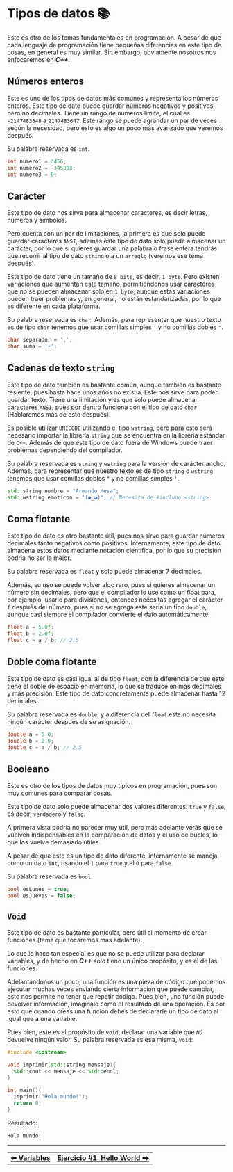 # Tipos de datos 📚

Este es otro de los temas fundamentales en programación. A pesar de que cada lenguaje de programación tiene pequeñas diferencias en este tipo de cosas, en general es muy similar. Sin embargo, obviamente nosotros nos enfocaremos en ***C++***.



## Números enteros

Este es uno de los tipos de datos más comunes y representa los números enteros. Este tipo de dato puede guardar números negativos y positivos, pero no decimales. Tiene un rango de números límite, el cual es `-2147483648` a `2147483647`. Este rango se puede agrandar un par de veces según la necesidad, pero esto es algo un poco más avanzado que veremos después.

Su palabra reservada es `int`.

```cpp
int numero1 = 3456;
int numero2 = -345898;
int numero3 = 0;
```



## Carácter

Este tipo de dato nos sirve para almacenar caracteres, es decir letras, números y símbolos. 

Pero cuenta con un par de limitaciones, la primera es que solo puede guardar caracteres `ANSI`, además este tipo de dato solo puede almacenar un carácter, por lo que si quieres guardar una palabra o frase entera tendrás que recurrir al tipo de dato `string` o a un `arreglo` (veremos ese tema después).

Este tipo de dato tiene un tamaño de `8 bits`, es decir, `1 byte`. Pero existen variaciones que aumentan este tamaño, permitiéndonos usar caracteres que no se pueden almacenar solo en `1 byte`, aunque estas variaciones pueden traer problemas y, en general, no están estandarizadas, por lo que es diferente en cada plataforma.

Su palabra reservada es `char`. Además, para representar que nuestro texto es de tipo `char` tenemos que usar comillas simples `'` y no comillas dobles `"`.

```cpp
char separador = ',';
char suma = '+';
```



## Cadenas de texto `string`

Este tipo de dato también es bastante común, aunque también es bastante resiente, pues hasta hace unos años no existía. Este nos sirve para poder guardar texto. Tiene una limitación y es que solo puede almacenar caracteres `ANSI`, pues por dentro funciona con el tipo de dato `char` (Hablaremos más de esto después).

Es posible utilizar [`UNICODE`](https://home.unicode.org/) utilizando el tipo `wstring`, pero para esto será necesario importar la librería `string` que se encuentra en la librería estándar de `C++`. Además de que este tipo de dato fuera de Windows puede traer problemas dependiendo del compilador.

Su palabra reservada es `string` y `wstring` para la versión de carácter ancho. Además, para representar que nuestro texto es de tipo `string` o `wstring` tenemos que usar comillas dobles `"` y no comillas simples `'`.

```cpp
std::string nombre = "Armando Mesa";
std::wstring emoticon = "(◕‿◕)"; // Necesita de #include <string>
```



## Coma flotante

Este tipo de dato es otro bastante útil, pues nos sirve para guardar números decimales tanto negativos como positivos. Internamente, este tipo de dato almacena estos datos mediante notación científica, por lo que su precisión podría no ser la mejor. 

Su palabra reservada es `float` y solo puede almacenar 7 decimales.

Además, su uso se puede volver algo raro, pues si quieres almacenar un número sin decimales, pero que el compilador lo use como un float para, por ejemplo, usarlo para divisiones, entonces necesitas agregar el carácter `f` después del número, pues si no se agrega este sería un tipo `double`, aunque casi siempre el compilador convierte el dato automáticamente.

```cpp
float a = 5.0f;
float b = 2.0f;
float c = a / b; // 2.5
```



## Doble coma flotante

Este tipo de dato es casi igual al de tipo `float`, con la diferencia de que este tiene el doble de espacio en memoria, lo que se traduce en más decimales y más precisión. Este tipo de dato concretamente puede almacenar hasta 12 decimales.

Su palabra reservada es `double`, y a diferencia del `float` este no necesita ningún carácter después de su asignación.

```cpp
double a = 5.0;
double b = 2.0;
double c = a / b; // 2.5
```



## Booleano

Este es otro de los tipos de datos muy típicos en programación, pues son muy comunes para comparar cosas.

Este tipo de dato solo puede almacenar dos valores diferentes: `true` y `false`, es decir, `verdadero` y `falso`.

A primera vista podría no parecer muy útil, pero más adelante verás que se vuelven indispensables en la comparación de datos y el uso de bucles, lo que los vuelve demasiado útiles.

A pesar de que este es un tipo de dato diferente, internamente se maneja como un dato `int`, usando el `1` para `true` y el `0` para `false`.

Su palabra reservada es `bool`.

```cpp
bool esLunes = true;
bool esJueves = false;
```



## `Void`

Este tipo de dato es bastante particular, pero útil al momento de crear funciones (tema que tocaremos más adelante).

Lo que lo hace tan especial es que no se puede utilizar para declarar variables, y de hecho en ***C++*** solo tiene un único propósito, y es el de las funciones.

Adelantándonos un poco, una función es una pieza de código que podemos ejecutar muchas veces enviando cierta información que puede cambiar, esto nos permite no tener que repetir código. Pues bien, una función puede devolver información, imagínalo como el resultado de una operación. Es por esto que cuando creas una función debes de declararle un tipo de dato al igual que a una variable.

Pues bien, este es el propósito de `void`, declarar una variable que *`NO`* devuelve ningún valor. Su palabra reservada es esa misma, `void`:

```cpp
#include <iostream>

void imprimir(std::string mensaje){
  std::cout << mensaje << std::endl;
}

int main(){
  imprimir("Hola mundo!");
  return 0;
}
```

Resultado:

```text
Hola mundo!
```



<hr><div align="center"><table><tr>
  <td><b><a href="./variables.md">⬅ Variables</a></b></td>
  <td><b><a href="./practice.md#ejercicio-1-hello-world">Ejercicio #1: Hello World ⮕</a></b></td>
</tr></table></div>